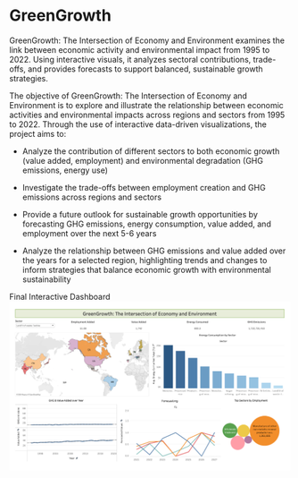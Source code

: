 # GreenGrowth
GreenGrowth: The Intersection of Economy and Environment examines the link between economic activity and environmental impact from 1995 to 2022. Using interactive visuals, it analyzes sectoral contributions, trade-offs, and provides forecasts to support balanced, sustainable growth strategies.

The objective of GreenGrowth: The Intersection of Economy and Environment is to explore and illustrate the relationship between economic activities and environmental impacts across regions and sectors from 1995 to 2022. Through the use of interactive data-driven visualizations, the project aims to:

- Analyze the contribution of different sectors to both economic growth (value added, employment) and environmental degradation (GHG emissions, energy use)

- Investigate the trade-offs between employment creation and GHG emissions across regions and sectors

- Provide a future outlook for sustainable growth opportunities by forecasting GHG emissions, energy consumption, value added, and employment over the next 5-6 years

- Analyze the relationship between GHG emissions and value added over the years for a selected region, highlighting trends and changes to inform strategies that balance economic growth with environmental sustainability

Final Interactive Dashboard
![Alt text](Final_dashboard.png)
